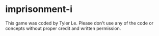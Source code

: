 # imprisonment-i
This game was coded by Tyler Le. Please don't use any of the code or concepts without proper credit and written permission.
